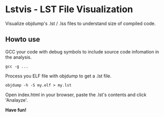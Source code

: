 Lstvis - LST File Visualization
===============================

Visualize objdump's .lst / .lss files to understand size of compiled code.

Howto use
---------

GCC your code with debug symbols to include source code infomation in the analysis.

    gcc -g ...

Process you ELF file with objdump to get a .lst file.

    objdump -h -S my.elf > my.lst

Open index.html in your browser, paste the .lst's contents and click 'Analayze'.

**Have fun!**

